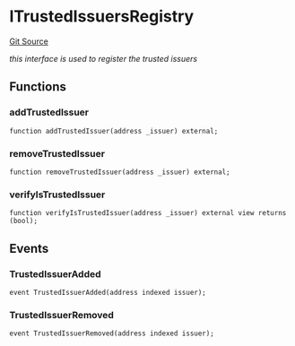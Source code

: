 # ITrustedIssuersRegistry
[Git Source](https://github.com/renancorreadev/RWAStation/blob/a342e941dc7ad5be1e9dd1d9d5ed2046f709e55c/src/interfaces/ITrustedIssuersRegistry.sol)

*this interface is used to register the trusted issuers*


## Functions
### addTrustedIssuer


```solidity
function addTrustedIssuer(address _issuer) external;
```

### removeTrustedIssuer


```solidity
function removeTrustedIssuer(address _issuer) external;
```

### verifyIsTrustedIssuer


```solidity
function verifyIsTrustedIssuer(address _issuer) external view returns (bool);
```

## Events
### TrustedIssuerAdded

```solidity
event TrustedIssuerAdded(address indexed issuer);
```

### TrustedIssuerRemoved

```solidity
event TrustedIssuerRemoved(address indexed issuer);
```

